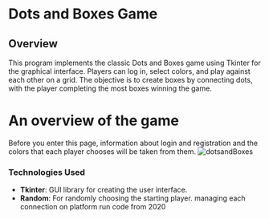# Dots and Boxes Game

## Overview
This program implements the classic Dots and Boxes game using Tkinter for the graphical interface. Players can log in, select colors, and play against each other on a grid. The objective is to create boxes by connecting dots, with the player completing the most boxes winning the game.
# An overview of the game
Before you enter this page, information about login and registration and the colors that each player chooses will be taken from them.
![dotsandBoxes](https://github.com/user-attachments/assets/fbe37a4e-5254-4fcb-97f6-12daffc4a55b)


### Technologies Used
- **Tkinter**: GUI library for creating the user interface.
- **Random**: For randomly choosing the starting player.
  managing each connection on platform run code from 2020

